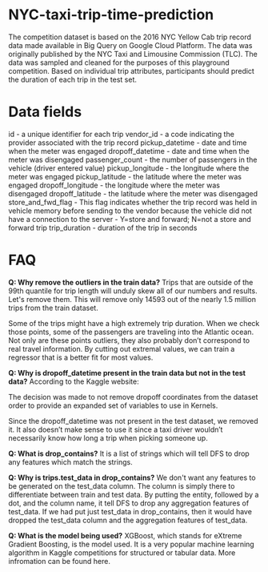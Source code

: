 # NYC-taxi-trip-time-prediction
The competition dataset is based on the 2016 NYC Yellow Cab trip record data made available in Big Query on Google Cloud Platform. The data was originally published by the NYC Taxi and Limousine Commission (TLC). The data was sampled and cleaned for the purposes of this playground competition. Based on individual trip attributes, participants should predict the duration of each trip in the test set.

# Data fields
id - a unique identifier for each trip
vendor_id - a code indicating the provider associated with the trip record
pickup_datetime - date and time when the meter was engaged
dropoff_datetime - date and time when the meter was disengaged
passenger_count - the number of passengers in the vehicle (driver entered value)
pickup_longitude - the longitude where the meter was engaged
pickup_latitude - the latitude where the meter was engaged
dropoff_longitude - the longitude where the meter was disengaged
dropoff_latitude - the latitude where the meter was disengaged
store_and_fwd_flag - This flag indicates whether the trip record was held in vehicle memory before sending to the vendor because the vehicle did not have a connection to the server - Y=store and forward; N=not a store and forward trip
trip_duration - duration of the trip in seconds

# FAQ
**Q: Why remove the outliers in the train data?**
Trips that are outside of the 99th quantile for trip length will unduly skew all of our numbers and results. Let's remove them. This will remove only 14593 out of the nearly 1.5 million trips from the train dataset.

Some of the trips might have a high extremely trip duration. When we check those points, some of the passengers are traveling into the Atlantic ocean. Not only are these points outliers, they also probably don’t correspond to real travel information. By cutting out extremal values, we can train a regressor that is a better fit for most values.

**Q: Why is dropoff_datetime present in the train data but not in the test data?**
According to the Kaggle website:

The decision was made to not remove dropoff coordinates from the dataset order to provide an expanded set of variables to use in Kernels.

Since the dropoff_datetime was not present in the test dataset, we removed it. It also doesn’t make sense to use it since a taxi driver wouldn’t necessarily know how long a trip when picking someone up.

**Q: What is drop_contains?**
It is a list of strings which will tell DFS to drop any features which match the strings.

**Q: Why is trips.test_data in drop_contains?**
We don't want any features to be generated on the test_data column. The column is simply there to differentiate between train and test data. By putting the entity, followed by a dot, and the column name, it tell DFS to drop any aggregation features of test_data. If we had put just test_data in drop_contains, then it would have dropped the test_data column and the aggregation features of test_data.

**Q: What is the model being used?**
XGBoost, which stands for eXtreme Gradient Boosting, is the model used. It is a very popular machine learning algorithm in Kaggle competitions for structured or tabular data. More infromation can be found here.
